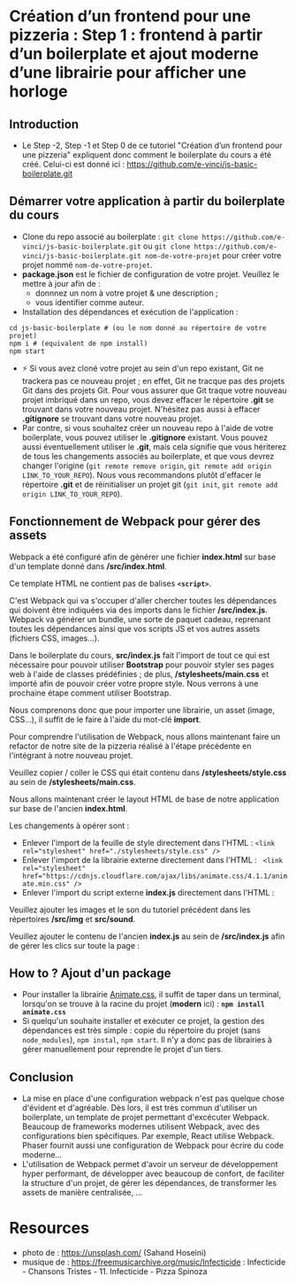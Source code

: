 # Création d’un frontend pour une pizzeria : Step 1 : frontend à partir d’un boilerplate et ajout moderne d’une librairie pour afficher une horloge

## Introduction
- Le Step -2, Step -1 et Step 0 de ce tutoriel "Création d’un frontend pour une pizzeria" expliquent donc comment le boilerplate du cours a été créé. Celui-ci est donné ici : https://github.com/e-vinci/js-basic-boilerplate.git

## Démarrer votre application à partir du boilerplate du cours
- Clone du repo associé au boilerplate : `git clone https://github.com/e-vinci/js-basic-boilerplate.git` ou `git clone https://github.com/e-vinci/js-basic-boilerplate.git nom-de-votre-projet` pour créer votre projet nommé `nom-de-votre-projet`.
- **package.json** est le fichier de configuration de votre projet. Veuillez le mettre à jour afin de :
    - donnnez un nom à votre projet & une description ;
    - vous identifier comme auteur.
- Installation des dépendances et exécution de l'application : 
```shell
cd js-basic-boilerplate # (ou le nom donné au répertoire de votre projet)
npm i # (equivalent de npm install)
npm start
```
- ⚡ Si vous avez cloné votre projet au sein d'un repo existant, Git ne trackera pas ce nouveau projet ; en effet, Git ne tracque pas des projets Git dans des projets Git.
Pour vous assurer que Git traque votre nouveau projet imbriqué dans un repo, vous devez effacer le répertoire **.git** se trouvant dans votre nouveau projet. N'hésitez pas aussi à effacer **.gitignore** se trouvant dans votre nouveau projet.
- Par contre, si vous souhaitez créer un nouveau repo à l'aide de votre boilerplate, 
vous pouvez utiliser le **.gitignore** existant. Vous pouvez aussi éventuellement utiliser le 
**.git**, mais cela signifie que vous hériterez de tous les changements associés au boilerplate, 
et que vous devrez changer l'origine (`git remote remove origin`, `git remote add origin LINK_TO_YOUR_REPO`). Nous vous recommandons plutôt d'effacer le répertoire **.git** et de 
réinitialiser un projet git (`git init`, `git remote add origin LINK_TO_YOUR_REPO`).
## Fonctionnement de Webpack pour gérer des assets
Webpack a été configuré afin de générer une fichier **index.html** sur base d'un template donné dans **/src/index.html**.

Ce template HTML ne contient pas de balises **`<script>`**.

C'est Webpack qui va s'occuper d'aller chercher toutes les dépendances qui doivent être 
indiquées via des imports dans le fichier **/src/index.js**. Webpack va générer 
un bundle, une sorte de paquet cadeau, reprenant toutes les dépendances ainsi que vos scripts 
JS et vos autres assets (fichiers CSS, images...).

Dans le boilerplate du cours, **src/index.js** fait l'import de tout ce qui est 
nécessaire pour pouvoir utiliser **Bootstrap** pour pouvoir styler ses pages web à l'aide de classes prédéfinies ; de plus, **/stylesheets/main.css** et importé afin de pouvoir créer votre propre style. Nous verrons à une prochaine étape comment utiliser Bootstrap.

Nous comprenons donc que pour importer une librairie, un asset (image, CSS...), 
il suffit de le faire à l'aide du mot-clé **import**.

Pour comprendre l'utilisation de Webpack, nous allons maintenant faire un refactor 
de notre site de la pizzeria réalisé à l'étape précédente en l'intégrant à notre nouveau projet.

Veuillez copier / coller le CSS qui était contenu 
dans **/stylesheets/style.css** au sein de **/stylesheets/main.css**.

Nous allons maintenant créer le layout HTML de base de notre application sur base 
de l'ancien **index.html**. 

Les changements à opérer sont : 
- Enlever l'import de la feuille de style directement dans l'HTML : `<link rel="stylesheet" href="./stylesheets/style.css" />`
- Enlever l'import de la librairie externe directement dans l'HTML : ` <link rel="stylesheet" href="https://cdnjs.cloudflare.com/ajax/libs/animate.css/4.1.1/animate.min.css" />`
- Enlever l'import du script externe **index.js** directement dans l'HTML : <script src="./index.js"></script>

Veuillez ajouter les images et le son du tutoriel précédent dans les répertoires **/src/img** et 
**src/sound**.

Veuillez ajouter le contenu de l'ancien **index.js** au sein de **/src/index.js** afin de gérer 
les clics sur toute la page :

## How to ? Ajout d'un package
- Pour installer la librairie [Animate.css](https://animate.style/), 
il suffit de taper dans un terminal, lorsqu'on se trouve à la racine du projet (**modern** ici) : **`npm install animate.css`**
- Si quelqu'un souhaite installer et exécuter ce projet, la gestion des dépendances est très simple : copie du répertoire du projet (sans `node_modules`), `npm instal`, `npm start`. Il n'y a donc pas de librairies à gérer manuellement pour reprendre le projet d'un tiers.
## Conclusion
- La mise en place d'une configuration webpack n'est pas quelque chose d'évident et d'agréable. Dès lors, il est très commun d'utiliser un boilerplate, un template de projet permettant d'excécuter Webpack. Beaucoup de frameworks modernes utilisent Webpack, avec des configurations bien spécifiques. Par exemple, React utilise Webpack. Phaser fournit aussi une configuration de Webpack pour écrire du code moderne...
- L'utilisation de Webpack permet d'avoir un serveur de développement hyper performant, de développer avec beaucoup de confort, de faciliter la structure d'un projet, de gérer les dépendances, de transformer les assets de manière centralisée, ...

# Resources
- photo de : https://unsplash.com/ (Sahand Hoseini)
- musique de : https://freemusicarchive.org/music/Infecticide : Infecticide - Chansons Tristes - 11. Infecticide - Pizza Spinoza